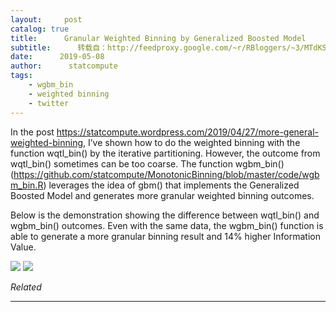 ```yaml
---
layout:     post
catalog: true
title:      Granular Weighted Binning by Generalized Boosted Model
subtitle:      转载自：http://feedproxy.google.com/~r/RBloggers/~3/MTdKS5fUp0s/
date:      2019-05-08
author:      statcompute
tags:
    - wgbm_bin
    - weighted binning
    - twitter
---
```






In the post https://statcompute.wordpress.com/2019/04/27/more-general-weighted-binning, I’ve shown how to do the weighted binning with the function wqtl_bin() by the iterative partitioning. However, the outcome from wqtl_bin() sometimes can be too coarse. The function wgbm_bin() (https://github.com/statcompute/MonotonicBinning/blob/master/code/wgbm_bin.R) leverages the idea of gbm() that implements the Generalized Boosted Model and generates more granular weighted binning outcomes. 

Below is the demonstration showing the difference between wqtl_bin() and wgbm_bin() outcomes. Even with the same data, the wgbm_bin() function is able to generate a more granular binning result and 14% higher Information Value. 




![](https://statcompute.files.wordpress.com/2019/05/wtwoe.png?w=456)
![](https://statcompute.files.wordpress.com/2019/05/wtwoe.png?w=456)



*Related*








---
